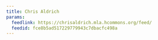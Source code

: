 ```yaml
---
title: Chris Aldrich
params:
  feedlink: https://chrisaldrich.mla.hcommons.org/feed/
  feedid: fce8b5ad517229779943c7dbacfc498a
---
```

